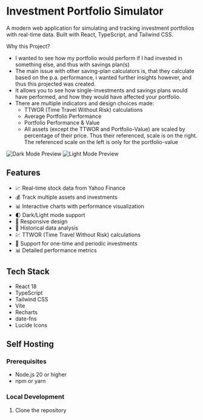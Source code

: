 # Investment Portfolio Simulator

A modern web application for simulating and tracking investment portfolios with real-time data. Built with React, TypeScript, and Tailwind CSS.

Why this Project?
- I wanted to see how my portfolio would perform if I had invested in something else, and thus with savings plan(s)
- The main issue with other saving-plan calculators is, that they calculate based on the p.a. performance, i wanted further insights however, and thus this projected was created.
- It allows you to see how single-investments and savings plans would have performed, and how they would have affected your portfolio.
- There are multiple indicators and design choices made:
  - TTWOR (Time Travel Without Risk) calculations
  - Average Portfolio Performance
  - Portfolio Performance & Value
  - All assets (except the TTWOR and Portfolio-Value) are scaled by percentage of their price. Thus their referenced, scale is on the right. The referenced scale on the left is only for the portfolio-value

![Dark Mode Preview](./preview-dark.png)
![Light Mode Preview](./preview-light.png)

## Features

- 📈 Real-time stock data from Yahoo Finance
- 💰 Track multiple assets and investments
- 📊 Interactive charts with performance visualization
- 🌓 Dark/Light mode support
- 📱 Responsive design
- 📅 Historical data analysis
- 💹 TTWOR (Time Travel Without Risk) calculations
- 🔄 Support for one-time and periodic investments
- 📊 Detailed performance metrics

## Tech Stack

- React 18
- TypeScript
- Tailwind CSS
- Vite
- Recharts
- date-fns
- Lucide Icons

## Self Hosting

### Prerequisites

- Node.js 20 or higher
- npm or yarn

### Local Development

1. Clone the repository
